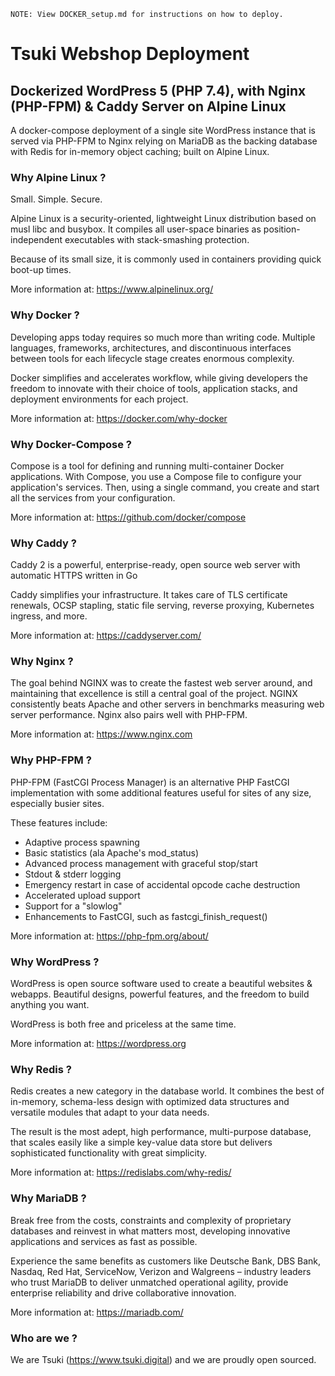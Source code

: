     NOTE: View DOCKER_setup.md for instructions on how to deploy.
    
# Tsuki Webshop Deployment

## Dockerized WordPress 5 (PHP 7.4), with Nginx (PHP-FPM) & Caddy Server on Alpine Linux

A docker-compose deployment of a single site WordPress instance that is served via PHP-FPM to Nginx relying on MariaDB as the backing database with Redis for in-memory object caching; built on Alpine Linux.

### Why Alpine Linux ?

Small. Simple. Secure.

Alpine Linux is a security-oriented, lightweight Linux distribution based on musl libc and busybox. It compiles all user-space binaries as position-independent executables with stack-smashing protection.

Because of its small size, it is commonly used in containers providing quick boot-up times.

More information at: https://www.alpinelinux.org/

### Why Docker ? 

Developing apps today requires so much more than writing code. Multiple languages, frameworks, architectures, and discontinuous interfaces between tools for each lifecycle stage creates enormous complexity. 

Docker simplifies and accelerates workflow, while giving developers the freedom to innovate with their choice of tools, application stacks, and deployment environments for each project.

More information at: https://docker.com/why-docker

### Why Docker-Compose ?

Compose is a tool for defining and running multi-container Docker applications. With Compose, you use a Compose file to configure your application's services. Then, using a single command, you create and start all the services from your configuration.

More information at: https://github.com/docker/compose

### Why Caddy ?

Caddy 2 is a powerful, enterprise-ready, open source web server with automatic HTTPS written in Go

Caddy simplifies your infrastructure. It takes care of TLS certificate renewals, OCSP stapling, static file serving, reverse proxying, Kubernetes ingress, and more.

More information at: https://caddyserver.com/

### Why Nginx ?

The goal behind NGINX was to create the fastest web server around, and maintaining that excellence is still a central goal of the project. NGINX consistently beats Apache and other servers in benchmarks measuring web server performance. Nginx also pairs well with PHP-FPM.

More information at: https://www.nginx.com

### Why PHP-FPM ?

PHP-FPM (FastCGI Process Manager) is an alternative PHP FastCGI implementation with some additional features useful for sites of any size, especially busier sites. 

These features include:

* Adaptive process spawning
* Basic statistics (ala Apache's mod_status)
* Advanced process management with graceful stop/start
* Stdout & stderr logging
* Emergency restart in case of accidental opcode cache destruction
* Accelerated upload support
* Support for a "slowlog"
* Enhancements to FastCGI, such as fastcgi_finish_request()

More information at: https://php-fpm.org/about/

### Why WordPress ? 

WordPress is open source software used to create a beautiful websites & webapps.
Beautiful designs, powerful features, and the freedom to build anything you want. 

WordPress is both free and priceless at the same time.

More information at: https://wordpress.org

### Why Redis ?

Redis creates a new category in the database world. It combines the best of in-memory, schema-less design with optimized data structures and versatile modules that adapt to your data needs. 

The result is the most adept, high performance, multi-purpose database, that scales easily like a simple key-value data store but delivers sophisticated functionality with great simplicity.

More information at: https://redislabs.com/why-redis/

### Why MariaDB ?

Break free from the costs, constraints and complexity of proprietary databases and reinvest in what matters most, developing innovative applications and services as fast as possible. 

Experience the same benefits as customers like Deutsche Bank, DBS Bank, Nasdaq, Red Hat, ServiceNow, Verizon and Walgreens – industry leaders who trust MariaDB to deliver unmatched operational agility, provide enterprise reliability and drive collaborative innovation.

More information at: https://mariadb.com/

### Who are we ?

We are Tsuki (https://www.tsuki.digital) and we are proudly open sourced.